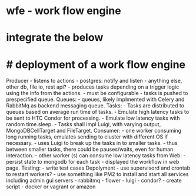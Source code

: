 # wfe - work flow engine

# integrate the below

# # deployment of a work flow engine
Producer
	- listens to actions
		- postgres: notify and listen
		- anything else, other db, file io, rest api?
	- produces tasks depending on a trigger logic using the info from the actions.
		- must be configurable
		- tasks is pushed to prespecified queue.
Queues:
	- queues, likely implmented with Celery and RabbitMq as backend messaging queue.
Tasks:
	- Tasks are distributed to queues based on average run time of tasks.
	- Emulate high latency tasks to be sent to HTC Condor for processing.
	- Emulate low latency tasks with random time.sleep.
	- Tasks shall impl Luigi, with varying output, MongoDBCellTarget and FileTarget.
Consumer:
	- one worker consuming long running tasks, emulates sending to cluster with different OS if necessary.
		- uses Luigi to break up the tasks in to smaller tasks.
		- thus between smaller tasks, there  could be pauses/waits, even for human interaction.
	- other worker (s) can consume low latency tasks from
Web:
	- persist state to mongodb for each task
	- displayed the workflow in web page.
Testing:
	- write test cases
Depolyment
	- use supervisord and crontab to restart workers?
	- use something like PM2 to install and start all services including admin gui servers
		- rabbitmq
		- flower
		- luigi
		- condor?
	- create script
		- docker or vagrant or amazon